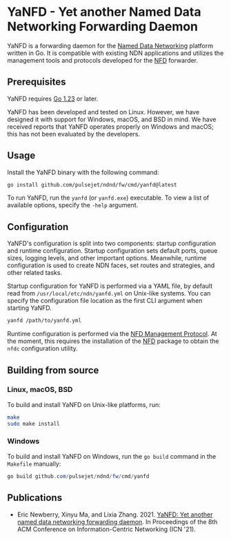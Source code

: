 # YaNFD - Yet another Named Data Networking Forwarding Daemon

YaNFD is a forwarding daemon for the [Named Data Networking](https://named-data.net) platform written in Go.
It is compatible with existing NDN applications and utilizes the management tools and protocols developed for the [NFD](https://github.com/named-data/NFD) forwarder.

## Prerequisites

YaNFD requires [Go 1.23](https://go.dev/doc/install) or later.

YaNFD has been developed and tested on Linux.
However, we have designed it with support for Windows, macOS, and BSD in mind.
We have received reports that YaNFD operates properly on Windows and macOS; this has not been evaluated by the developers.

## Usage

Install the YaNFD binary with the following command:

```bash
go install github.com/pulsejet/ndnd/fw/cmd/yanfd@latest
```

To run YaNFD, run the `yanfd` (or `yanfd.exe`) executable.
To view a list of available options, specify the `-help` argument.

## Configuration

YaNFD's configuration is split into two components: startup configuration and runtime configuration.
Startup configuration sets default ports, queue sizes, logging levels, and other important options.
Meanwhile, runtime configuration is used to create NDN faces, set routes and strategies, and other related tasks.

Startup configuration for YaNFD is performed via a YAML file, by default read from `/usr/local/etc/ndn/yanfd.yml` on Unix-like systems. You can specify the configuration file location as the first CLI argument when starting YaNFD.

```bash
yanfd /path/to/yanfd.yml
```

Runtime configuration is performed via the [NFD Management Protocol](https://redmine.named-data.net/projects/nfd/wiki/Management).
At the moment, this requires the installation of the [NFD](https://github.com/named-data/NFD) package to obtain the `nfdc` configuration utility.

## Building from source

### Linux, macOS, BSD

To build and install YaNFD on Unix-like platforms, run:

```bash
make
sudo make install
```

### Windows

To build and install YaNFD on Windows, run the `go build` command in the `Makefile` manually:

```powershell
go build github.com/pulsejet/ndnd/fw/cmd/yanfd
```

## Publications

- Eric Newberry, Xinyu Ma, and Lixia Zhang. 2021. [YaNFD: Yet another named data networking forwarding daemon](https://dl.acm.org/doi/10.1145/3460417.3482969). In Proceedings of the 8th ACM Conference on Information-Centric Networking (ICN '21).
